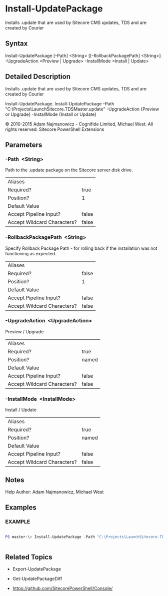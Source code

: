 # Install-UpdatePackage 
 
Installs .update that are used by Sitecore CMS updates, TDS and are created by Courier 
 
## Syntax 
 
Install-UpdatePackage [-Path] &lt;String&gt; [[-RollbackPackagePath] &lt;String&gt;] -UpgradeAction &lt;Preview | Upgrade&gt; -InstallMode &lt;Install | Update&gt; 
 
 
## Detailed Description 
 
Installs .update that are used by Sitecore CMS updates, TDS and are created by Courier

Install-UpdatePackage.
    Install-UpdatePackage -Path "C:\Projects\LaunchSitecore.TDSMaster.update" 
    -UpgradeAction {Preview or Upgrade}
    -InstallMode {Install or Update} 
 
© 2010-2015 Adam Najmanowicz - Cognifide Limited, Michael West. All rights reserved. Sitecore PowerShell Extensions 
 
## Parameters 
 
### -Path&nbsp; &lt;String&gt; 
 
Path to the .update package on the Sitecore server disk drive.
 

| | |
| - | - |
| Aliases |  |
| Required? | true |
| Position? | 1 |
| Default Value |  |
| Accept Pipeline Input? | false |
| Accept Wildcard Characters? | false | 
 
### -RollbackPackagePath&nbsp; &lt;String&gt; 
 
Specify Rollback Package Path - for rolling back if the installation was not functioning as expected.
 

| | |
| - | - |
| Aliases |  |
| Required? | false |
| Position? | 1 |
| Default Value |  |
| Accept Pipeline Input? | false |
| Accept Wildcard Characters? | false | 
 
### -UpgradeAction&nbsp; &lt;UpgradeAction&gt; 
 
Preview / Upgrade
 

| | |
| - | - |
| Aliases |  |
| Required? | true |
| Position? | named |
| Default Value |  |
| Accept Pipeline Input? | false |
| Accept Wildcard Characters? | false | 
 
### -InstallMode&nbsp; &lt;InstallMode&gt; 
 
Install / Update
 

| | |
| - | - |
| Aliases |  |
| Required? | true |
| Position? | named |
| Default Value |  |
| Accept Pipeline Input? | false |
| Accept Wildcard Characters? | false | 
 
## Notes 
 
Help Author: Adam Najmanowicz, Michael West 
 
## Examples 
 
### EXAMPLE 
 
 
 
```powershell   
 
PS master:\> Install-UpdatePackage -Path "C:\Projects\LaunchSitecore.TDSMaster.update" -UpgradeAction Preview -InstallMode Install 
 
``` 
 
## Related Topics 
 
* Export-UpdatePackage 
 
* Get-UpdatePackageDiff 
 
* <a href='https://github.com/SitecorePowerShell/Console/' target='_blank'>https://github.com/SitecorePowerShell/Console/</a><br/>

